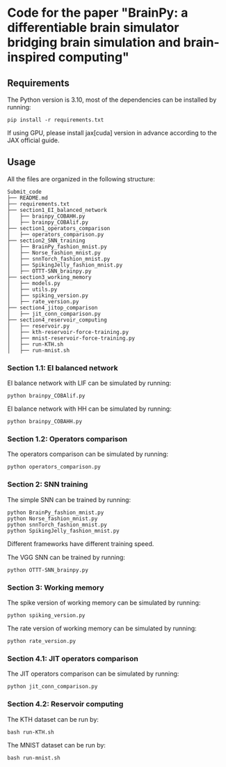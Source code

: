 # Code for the paper "BrainPy: a differentiable brain simulator bridging brain simulation and brain-inspired computing"

## Requirements
The Python version is 3.10, most of the dependencies can be installed by running:
```
pip install -r requirements.txt
```
If using GPU, please install jax[cuda] version in advance according to the JAX official guide.

## Usage
All the files are organized in the following structure:
```
Submit_code
├── README.md
├── requirements.txt
├── section1_EI_balanced_network
│   ├── brainpy_COBAHH.py
│   ├── brainpy_COBAlif.py
├── section1_operators_comparison
│   ├── operators_comparison.py
├── section2_SNN_training
│   ├── BrainPy_fashion_mnist.py
│   ├── Norse_fashion_mnist.py
│   ├── snnTorch_fashion_mnist.py
│   ├── SpikingJelly_fashion_mnist.py
│   ├── OTTT-SNN_brainpy.py
├── section3_working_memory
│   ├── models.py
│   ├── utils.py
│   ├── spiking_version.py
│   ├── rate_version.py
├── section4_jitop_comparison
│   ├── jit_conn_comparison.py
├── section4_reservoir_computing
│   ├── reservoir.py
│   ├── kth-reservoir-force-training.py
│   ├── mnist-reservoir-force-training.py
│   ├── run-KTH.sh
│   ├── run-mnist.sh
```

### Section 1.1: EI balanced network
EI balance network with LIF can be simulated by running:
```
python brainpy_COBAlif.py
```
EI balance network with HH can be simulated by running:
```
python brainpy_COBAHH.py
```

### Section 1.2: Operators comparison
The operators comparison can be simulated by running:
```
python operators_comparison.py
```

### Section 2: SNN training
The simple SNN can be trained by running:
```
python BrainPy_fashion_mnist.py
python Norse_fashion_mnist.py
python snnTorch_fashion_mnist.py
python SpikingJelly_fashion_mnist.py
```
Different frameworks have different training speed.

The VGG SNN can be trained by running:
```
python OTTT-SNN_brainpy.py
```

### Section 3: Working memory
The spike version of working memory can be simulated by running:
```
python spiking_version.py
```
The rate version of working memory can be simulated by running:
```
python rate_version.py
```

### Section 4.1: JIT operators comparison
The JIT operators comparison can be simulated by running:
```
python jit_conn_comparison.py
```

### Section 4.2: Reservoir computing
The KTH dataset can be run by:
```
bash run-KTH.sh
```

The MNIST dataset can be run by:
```
bash run-mnist.sh
```

